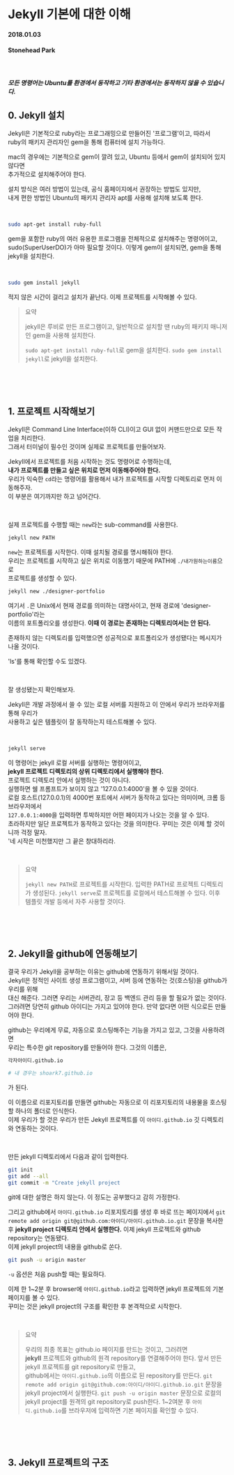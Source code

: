 # Jekyll 기본에 대한 이해

#### 2018.01.03
#### Stonehead Park

<br>

##### **모든 명령어는 Ubuntu를 환경에서 동작하고 기타 환경에서는 동작하지 않을 수 있습니다.**


## 0. Jekyll 설치

Jekyll은 기본적으로 ruby라는 프로그래밍으로 만들어진 '프로그램'이고, 따라서  
ruby의 패키지 관리자인 gem을 통해 컴퓨터에 설치 가능하다.  

mac의 경우에는 기본적으로 gem이 깔려 있고, Ubuntu 등에서 gem이 설치되어 있지 않다면  
추가적으로 설치해주어야 한다.

설치 방식은 여러 방법이 있는데, 공식 홈페이지에서 권장하는 방법도 있지만,    
내게 편한 방법인 Ubuntu의 패키지 관리자 apt를 사용해 설치해 보도록 한다.

<br>

```sh
sudo apt-get install ruby-full
```

gem을 포함한 ruby의 여러 유용한 프로그램을 전체적으로 설치해주는 명령어이고,  
sudo(SuperUserDO)가 아마 필요할 것이다.  이렇게 gem이 설치되면, gem을 통해 jekyll을 설치한다.  

<br>

```sh
sudo gem install jekyll
```

적지 않은 시간이 걸리고 설치가 끝난다. 이제 프로젝트를 시작해볼 수 있다.


> 요약
>
> jekyll은 루비로 만든 프로그램이고, 일반적으로 설치할 땐 ruby의 패키지 매니저인 gem을 사용해 설치한다.
>
> `sudo apt-get install ruby-full`로 gem을 설치한다.
> `sudo gem install jekyll`로 jekyll을 설치한다.


<br>
<br>
<br>


## 1. 프로젝트 시작해보기
Jekyll은 Command Line Interface(이하 CLI)이고 GUI 없이 커맨드만으로 모든 작업을 처리한다.  
그래서 터미널이 필수인 것이며 실제로 프로젝트를 만들어보자.  

Jekyll에서 프로젝트를 처음 시작하는 것도 명령어로 수행하는데,  
**내가 프로젝트를 만들고 싶은 위치로 먼저 이동해주어야 한다.**  
우리가 익숙한 `cd`라는 명령어를 활용해서 내가 프로젝트를 시작할 디렉토리로 먼저 이동해주자.  
이 부분은 여기까지만 하고 넘어간다.  

<br>

실제 프로젝트를 수행할 때는 `new`라는 sub-command를 사용한다.  

```sh
jekyll new PATH
```

`new`는 프로젝트를 시작한다. 이때 설치될 경로를 명시해줘야 한다.  
우리는 프로젝트를 시작하고 싶은 위치로 이동했기 때문에 PATH에 `./내가원하는이름`으로  
프로젝트를 생성할 수 있다.

```sh
jekyll new ./designer-portfolio
```

여기서 `.`은 Unix에서 현재 경로를 의미하는 대명사이고, 현재 경로에 'designer-portfolio'라는  
이름의 포트폴리오를 생성한다. **이때 이 경로는 존재하는 디렉토리여서는 안 된다.**  

존재하지 않는 디렉토리를 입력했으면 성공적으로 포트폴리오가 생성됐다는 메시지가 나올 것이다.  

'ls'를 통해 확인할 수도 있겠다.

<br>

잘 생성됐는지 확인해보자.  

Jekyll은 개발 과정에서 쓸 수 있는 로컬 서버를 지원하고 이 안에서 우리가 브라우저를 통해 우리가  
사용하고 싶은 템플릿이 잘 동작하는지 테스트해볼 수 있다.

<br>

```sh
jekyll serve
```

이 명령어는 jekyll 로컬 서버를 실행하는 명령어이고,  
**jekyll 프로젝트 디렉토리의 상위 디렉토리에서 실행해야 한다.**   
프로젝트 디렉토리 안에서 실행하는 것이 아니다.  
실행하면 쉘 프롬프트가 보이지 않고 '127.0.0.1:4000'을 볼 수 있을 것이다.  
로컬 호스트(127.0.0.1)의 4000번 포트에서 서버가 동작하고 있다는 의미이며, 크롬 등 브라우저에서  
`127.0.0.1:4000`을 입력하면 투박하지만 어떤 페이지가 나오는 것을 알 수 있다.  
초라하지만 일단 프로젝트가 동작하고 있다는 것을 의미한다. 꾸미는 것은 이제 할 것이니까 걱정 말자.  
'네 시작은 미천했지만 그 끝은 창대하리라.  


<br>

> 요약
>
> `jekyll new PATH`로 프로젝트를 시작한다.  입력한 PATH로 프로젝트 디렉토리가 생성된다.
> `jekyll serve`로 프로젝트를 로컬에서 테스트해볼 수 있다. 이후 템플릿 개발 등에서 자주 사용할 것이다.

<br>
<br>
<br>


## 2. Jekyll을 github에 연동해보기
결국 우리가 Jekyll을 공부하는 이유는 github에 연동하기 위해서일 것이다.  
Jekyll은 정적인 사이트 생성 프로그램이고, 서버 등에 연동하는 것(호스팅)을 github가 우리를 위해  
대신 해준다.  그러면 우리는 서버관리, 장고 등 백엔드 관리 등을 할 필요가 없는 것이다.
그러려면 당연히 github 아이디는 가지고 있어야 한다. 만약 없다면 어떤 식으로든 만들어야 한다.

github는 우리에게 무료, 자동으로 호스팅해주는 기능을 가지고 있고, 그것을 사용하려면  
우리는 특수한 git repository를 만들어야 한다. 그것의 이름은,

```sh
각자아이디.github.io

# 내 경우는 shoark7.github.io
```

가 된다.  

이 이름으로 리포지토리를 만들면 github는 자동으로 이 리포지토리의 내용물을 호스팅할 하나의 폴더로 인식한다.  
이제 우리가 할 것은 우리가 만든 Jekyll 프로젝트를 이 `아이디.github.io` 깃 디렉토리와 연동하는 것이다.  

<br>

만든 jekyll 디렉토리에서 다음과 같이 입력한다.


```sh
git init
git add --all
git commit -m "Create jekyll project
```

git에 대한 설명은 하지 않는다. 이 정도는 공부했다고 감히 가정한다.

그리고 github에서 `아이디.github.io` 리포지토리를 생성 후 바로 뜨는 페이지에서 
`git remote add origin git@github.com:아이디/아이디.github.io.git` 문장을 복사한 후 
**jekyll project 디렉토리 안에서 실행한다.**  이제 jekyll 프로젝트와 github repository는 연동됐다.  
이제 jekyll project의 내용을 github로 쏜다.

```sh
git push -u origin master
```

`-u` 옵션은 처음 push할 때는 필요하다.   

이제 한 1~2분 후 browser에 `아이디.github.io`라고 입력하면 jekyll 프로젝트의 기본 페이지를 볼 수 있다.  
꾸미는 것은 jekyll project의 구조를 확인한 후 본격적으로 시작한다.


<br>

> 요약
>
> 우리의 최종 목표는 github.io 페이지를 만드는 것이고, 그러려면  
> **jekyll** 프로젝트와 github의 원격 repository를 연결해주어야 한다.
> 앞서 만든 jekyll 프로젝트를 git repository로 만들고,  
> github에서는 `아이디.github.io`의 이름으로 된 repository를 만든다.
> `git remote add origin git@github.com:아이디/아이디.github.io.git` 문장을 jekyll project에서 실행한다.
> `git push -u origin master` 문장으로 로컬의 jekyll project를 원격의 git repository로 push한다.
> 1~2여분 후 `아이디.github.io`를 브라우저에 입력하면 기본 페이지를 확인할 수 있다.


<br>
<br>
<br>


## 3. Jekyll 프로젝트의 구조

